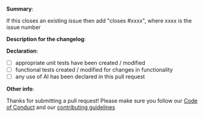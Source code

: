 **Summary**:
<!--
What existing issue does the pull request solve?
Please provide enough information so that others can review your pull request
-->
If this closes an existing issue then add "closes #xxxx", where xxxx is the issue number

**Description for the changelog**:
<!-- A short (one line) summary that describes the changes in this pull request for inclusion in the change log -->

**Declaration**:

- [ ] appropriate unit tests have been created / modified
- [ ] functional tests created / modified for changes in functionality
- [ ] any use of AI has been declared in this pull request

**Other info**:
<!-- Add here any other information that may be of help to the reviewer -->

Thanks for submitting a pull request!
Please make sure you follow our [Code of Conduct](../code_of_conduct.md)
and our [contributing guidelines](../contributing.md)
